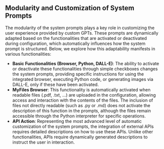 ## **Modularity and Customization of System Prompts**

The modularity of the system prompts plays a key role in customizing the user experience provided by custom GPTs. These prompts are dynamically adapted based on the functionalities that are activated or deactivated during configuration, which automatically influences how the system prompt is structured. Below, we explore how this adaptability manifests in various functionalities:

- **Basic Functionalities (Browser, Python, DALL-E)**: The ability to activate or deactivate these functionalities through simple checkboxes changes the system prompts, providing specific instructions for using the integrated browser, executing Python code, or generating images via DALL-E, only if these have been activated.
- **MyFiles Browser**: This functionality is automatically activated when readable files (.pdf, .txt, ...) are uploaded in the configuration, allowing access and interaction with the contents of the files. The inclusion of files not directly readable (such as .py or .md) does not activate the description of this function in the prompts, although the files remain accessible through the Python interpreter for specific operations.
- **API Action**: Representing the most advanced level of automatic customization of the system prompts, the integration of external APIs requires detailed descriptions on how to use these APIs. Unlike other functionalities, APIs require dynamically generated descriptions to instruct the user in interaction.
